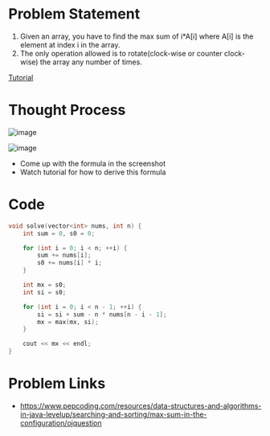 # Problem Statement
1. Given an array, you have to find the max sum of i*A[i] where A[i] is the element at index i in the array.
2. The only operation allowed is to rotate(clock-wise or counter clock-wise) the array any number of times.

[Tutorial](https://www.youtube.com/watch?v=yroWfS5P2E4&list=PL-Jc9J83PIiHhXKonZxk7gbEWsmSYP5kq&index=14)

# Thought Process

![image](https://user-images.githubusercontent.com/10897423/134799979-161a0c03-ed99-45cd-bfb7-cfed8b586c10.png)

![image](https://user-images.githubusercontent.com/10897423/134799985-c7c65dc1-bfdc-4d72-9fbe-e8c7df8fede7.png)

- Come up with the formula in the screenshot
- Watch tutorial for how to derive this formula

# Code

```cpp
void solve(vector<int> nums, int n) {
    int sum = 0, s0 = 0;

    for (int i = 0; i < n; ++i) {
        sum += nums[i];
        s0 += nums[i] * i;
    }

    int mx = s0;
    int si = s0;

    for (int i = 0; i < n - 1; ++i) {
        si = si + sum - n * nums[n - i - 1];
        mx = max(mx, si);
    }

    cout << mx << endl;
}
```

# Problem Links
- https://www.pepcoding.com/resources/data-structures-and-algorithms-in-java-levelup/searching-and-sorting/max-sum-in-the-configuration/ojquestion
